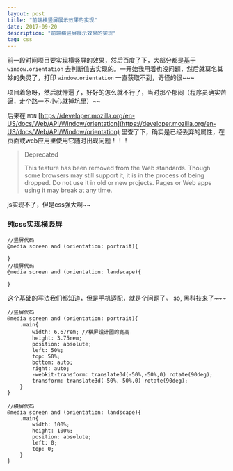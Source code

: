 ```yaml
---
layout: post
title: "前端横竖屏展示效果的实现"
date: 2017-09-20
description: "前端横竖屏展示效果的实现"
tag: css
---   
```


前一段时间项目要实现横竖屏的效果，然后百度了下，大部分都是基于  `window.orientation` 去判断值去实现的。一开始我用着也没问题，然后就莫名其妙的失灵了，打印 `window.orientation` 一直获取不到，奇怪的很~~~

项目着急呀，然后就懵逼了，好好的怎么就不行了，当时那个郁闷（程序员确实苦逼，走个路一不小心就掉坑里）~~

后来在 `MDN` [https://developer.mozilla.org/en-US/docs/Web/API/Window/orientation](https://developer.mozilla.org/en-US/docs/Web/API/Window/orientation) 里查了下，确实是已经丢弃的属性，在页面或web应用里使用它随时出现问题！！！

>Deprecated
>
>This feature has been removed from the Web standards. Though some browsers may still support it, it is in the process of being dropped. Do not use it in old or new projects. Pages or Web apps using it may break at any time.

js实现不了，但是css强大啊~~

### 纯css实现横竖屏

    //竖屏代码
    @media screen and (orientation: portrait){
        
    }
    //横屏代码
    @media screen and (orientation: landscape){
        
    }

这个基础的写法我们都知道，但是手机适配，就是个问题了。 so, 黑科技来了~~~

    //竖屏代码
    @media screen and (orientation: portrait){
        .main{
            width: 6.67rem; //横屏设计图的宽高
            height: 3.75rem;
            position: absolute;
            left: 50%;
            top: 50%;
            bottom: auto;
            right: auto;
            -webkit-transform: translate3d(-50%,-50%,0) rotate(90deg);
            transform: translate3d(-50%,-50%,0) rotate(90deg);
        }
    }

    //横屏代码
    @media screen and (orientation: landscape){
        .main{
            width: 100%;
            height: 100%;
            position: absolute;
            left: 0;
            top: 0;
        }
    }
    